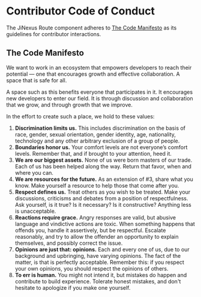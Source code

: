 # Contributor Code of Conduct

The JiNexus Route component adheres to [The Code Manifesto](http://codemanifesto.com)
as its guidelines for contributor interactions.

## The Code Manifesto

We want to work in an ecosystem that empowers developers to reach their
potential — one that encourages growth and effective collaboration. A space that
is safe for all.

A space such as this benefits everyone that participates in it. It encourages
new developers to enter our field. It is through discussion and collaboration
that we grow, and through growth that we improve.

In the effort to create such a place, we hold to these values:

1. **Discrimination limits us.** This includes discrimination on the basis of
   race, gender, sexual orientation, gender identity, age, nationality, technology
   and any other arbitrary exclusion of a group of people.
2. **Boundaries honor us.** Your comfort levels are not everyone’s comfort
   levels. Remember that, and if brought to your attention, heed it.
3. **We are our biggest assets.** None of us were born masters of our trade.
   Each of us has been helped along the way. Return that favor, when and where
   you can.
4. **We are resources for the future.** As an extension of #3, share what you
   know. Make yourself a resource to help those that come after you.
5. **Respect defines us.** Treat others as you wish to be treated. Make your
   discussions, criticisms and debates from a position of respectfulness. Ask
   yourself, is it true? Is it necessary? Is it constructive? Anything less is
   unacceptable.
6. **Reactions require grace.** Angry responses are valid, but abusive language
   and vindictive actions are toxic. When something happens that offends you,
   handle it assertively, but be respectful. Escalate reasonably, and try to
   allow the offender an opportunity to explain themselves, and possibly correct
   the issue.
7. **Opinions are just that: opinions.** Each and every one of us, due to our
   background and upbringing, have varying opinions. The fact of the matter, is
   that is perfectly acceptable. Remember this: if you respect your own
   opinions, you should respect the opinions of others.
8. **To err is human.** You might not intend it, but mistakes do happen and
   contribute to build experience. Tolerate honest mistakes, and don't hesitate
   to apologize if you make one yourself.
